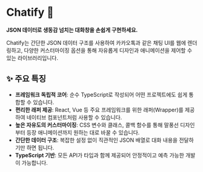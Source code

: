 # Chatify 💬

**JSON 데이터로 생동감 넘치는 대화창을 손쉽게 구현하세요.**

Chatify는 간단한 JSON 데이터 구조를 사용하여 카카오톡과 같은 채팅 UI를 웹에 렌더링하고, 다양한 커스터마이징 옵션을 통해 자유롭게 디자인과 애니메이션을 제어할 수 있는 라이브러리입니다.

## ✨ 주요 특징

- **프레임워크 독립적 코어**: 순수 TypeScript로 작성되어 어떤 프로젝트에도 쉽게 통합할 수 있습니다.
- **편리한 래퍼 제공**: React, Vue 등 주요 프레임워크를 위한 래퍼(Wrapper)를 제공하여 네이티브 컴포넌트처럼 사용할 수 있습니다.
- **높은 자유도의 커스터마이징**: CSS 변수와 클래스, 콜백 함수를 통해 말풍선 디자인부터 등장 애니메이션까지 원하는 대로 바꿀 수 있습니다.
- **간단한 데이터 구조**: 복잡한 설정 없이 직관적인 JSON 배열로 대화 내용을 전달하기만 하면 됩니다.
- **TypeScript 기반**: 모든 API가 타입과 함께 제공되어 안정적이고 예측 가능한 개발이 가능합니다.
